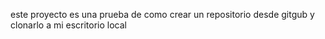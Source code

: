 este proyecto es una prueba de como crear un repositorio desde gitgub y clonarlo a mi escritorio local 
